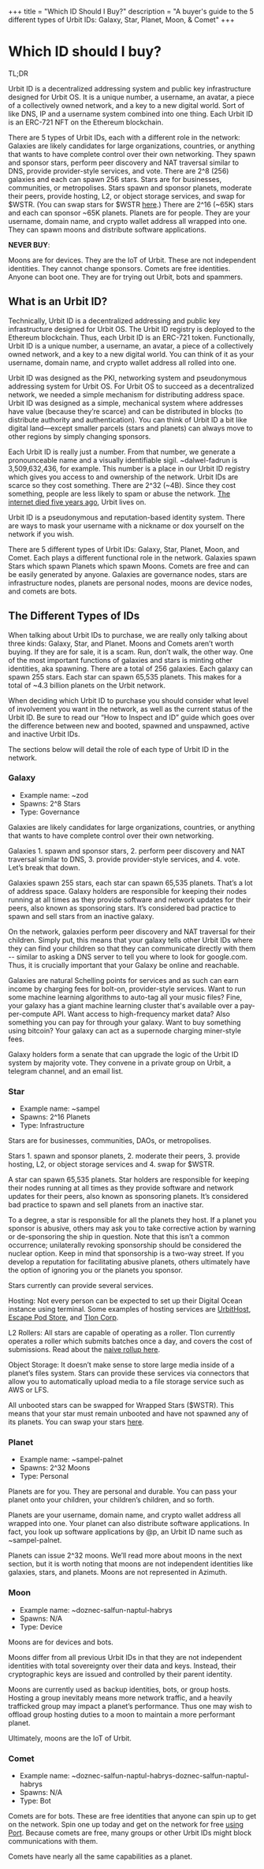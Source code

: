 +++
title = "Which ID Should I Buy?"
description = "A buyer's guide to the 5 different types of Urbit IDs: Galaxy, Star, Planet, Moon, & Comet"
+++

# Which ID should I buy?

TL;DR

Urbit ID is a decentralized addressing system and public key infrastructure designed for Urbit OS. It is a unique number, a username, an avatar, a piece of a collectively owned network, and a key to a new digital world. Sort of like DNS, IP and a username system combined into one thing. Each Urbit ID is an ERC-721 NFT on the Ethereum blockchain.

There are 5 types of Urbit IDs, each with a different role in the network:
Galaxies are likely candidates for large organizations, countries, or anything that wants to have complete control over their own networking. They spawn and sponsor stars, perform peer discovery and NAT traversal similar to DNS, provide provider-style services, and vote.  There are 2^8 (256) galaxies and each can spawn 256 stars.
Stars are for businesses, communities, or metropolises. Stars spawn and sponsor planets, moderate their peers, provide hosting, L2, or object storage services, and swap for $WSTR. (You can swap stars for $WSTR [here](https://star.market/).) There are 2^16 (~65K) stars and each can sponsor ~65K planets.
Planets are for people. They are your username, domain name, and crypto wallet address all wrapped into one. They can spawn moons and distribute software applications.

**NEVER BUY**:

Moons are for devices. They are the IoT of Urbit. These are not independent identities. They cannot change sponsors.
Comets are free identities. Anyone can boot one. They are for trying out Urbit, bots and spammers. 


## What is an Urbit ID?

Technically, Urbit ID is a decentralized addressing and public key infrastructure designed for Urbit OS. The Urbit ID registry is deployed to the Ethereum blockchain. Thus, each Urbit ID is an ERC-721 token. Functionally, Urbit ID is a unique number, a username, an avatar, a piece of a collectively owned network, and a key to a new digital world. You can think of it as your username, domain name, and crypto wallet address all rolled into one.

Urbit ID was designed as the PKI, networking system and pseudonymous addressing system for Urbit OS. For Urbit OS to succeed as a decentralized network, we needed a simple mechanism for distributing address space. Urbit ID was designed as a simple, mechanical system where addresses have value (because they’re scarce) and can be distributed in blocks (to distribute authority and authentication). You can think of Urbit ID a bit like digital land—except smaller parcels (stars and planets) can always move to other regions by simply changing sponsors.

Each Urbit ID is really just a number. From that number, we generate a pronounceable name and a visually identifiable sigil. ~dalwel-fadrun is 3,509,632,436, for example. This number is a place in our Urbit ID registry which gives you access to and ownership of the network. Urbit IDs are scarce so they cost something. There are 2^32 (~4B). Since they cost something, people are less likely to spam or abuse the network. [The internet died five years ago](https://forum.agoraroad.com/index.php?threads/dead-internet-theory-most-of-the-internet-is-fake.3011/), Urbit lives on. 

Urbit ID is a pseudonymous and reputation-based identity system. There are ways to mask your username with a nickname or dox yourself on the network if you wish.

There are 5 different types of Urbit IDs: Galaxy, Star, Planet, Moon, and Comet. Each plays a different functional role in the network. Galaxies spawn Stars which spawn Planets which spawn Moons. Comets are free and can be easily generated by anyone. Galaxies are governance nodes, stars are infrastructure nodes, planets are personal nodes, moons are device nodes, and comets are bots.



## The Different Types of IDs

When talking about Urbit IDs to purchase, we are really only talking about three kinds: Galaxy, Star, and Planet. Moons and Comets aren’t worth buying. If they are for sale, it is a scam. Run, don’t walk, the other way. One of the most important functions of galaxies and stars is minting other identities, aka spawning. There are a total of 256 galaxies. Each galaxy can spawn 255 stars. Each star can spawn 65,535 planets. This makes for a total of ~4.3 billion planets on the Urbit network. 

When deciding which Urbit ID to purchase you should consider what level of involvement you want in the network, as well as the current status of the Urbit ID. Be sure to read our “How to Inspect and ID” guide which goes over the difference between new and booted, spawned and unspawned, active and inactive Urbit IDs. 

The sections below will detail the role of each type of Urbit ID in the network.


### Galaxy

- Example name: ~zod
- Spawns: 2^8 Stars
- Type: Governance

Galaxies are likely candidates for large organizations, countries, or anything that wants to have complete control over their own networking.  

Galaxies 1. spawn and sponsor stars, 2. perform peer discovery and NAT traversal similar to DNS, 3. provide provider-style services, and 4. vote. Let’s break that down. 

Galaxies spawn 255 stars, each star can spawn 65,535 planets. That’s a lot of address space. Galaxy holders are responsible for keeping their nodes running at all times as they provide software and network updates for their peers, also known as sponsoring stars. It’s considered bad practice to spawn and sell stars from an inactive galaxy. 


On the network, galaxies perform peer discovery and NAT traversal for their children. Simply put, this means that your galaxy tells other Urbit IDs where they can find your children so that they can communicate directly with them -- similar to asking a DNS server to tell you where to look for google.com. Thus, it is crucially important that your Galaxy be online and reachable.


Galaxies are natural Schelling points for services and as such can earn income by charging fees for bolt-on, provider-style services. Want to run some machine learning algorithms to auto-tag all your music files? Fine, your galaxy has a giant machine learning cluster that's available over a pay-per-compute API. Want access to high-frequency market data? Also something you can pay for through your galaxy. Want to buy something using bitcoin? Your galaxy can act as a supernode charging miner-style fees. 

Galaxy holders form a senate that can upgrade the logic of the Urbit ID system by majority vote. They convene in a private group on Urbit, a telegram channel, and an email list.


### Star

- Example name: ~sampel
- Spawns: 2^16 Planets
- Type: Infrastructure

Stars are for businesses, communities, DAOs, or metropolises. 

Stars 1. spawn and sponsor planets, 2. moderate their peers, 3. provide hosting, L2, or object storage services and 4. swap for $WSTR.

A star can spawn 65,535 planets. Star holders are responsible for keeping their nodes running at all times as they provide software and network updates for their peers, also known as sponsoring planets. It’s considered bad practice to spawn and sell planets from an inactive star.


To a degree, a star is responsible for all the planets they host. If a planet you sponsor is abusive, others may ask you to take corrective action by warning or de-sponsoring the ship in question. Note that this isn’t a common occurrence; unilaterally revoking sponsorship should be considered the nuclear option. Keep in mind that sponsorship is a two-way street. If you develop a reputation for facilitating abusive planets, others ultimately have the option of ignoring you or the planets you sponsor. 


Stars currently can provide several services. 

Hosting: Not every person can be expected to set up their Digital Ocean instance using terminal. Some examples of hosting services are [UrbitHost](https://urbithost.com/), [Escape Pod Store](https://www.escapepod.store/), and [Tlon Corp](https://tlon.io/).

L2 Rollers: All stars are capable of operating as a roller. Tlon currently operates a roller which submits batches once a day, and covers the cost of submissions. Read about the [naive rollup here](https://urbit.org/blog/rollups).

Object Storage: It doesn’t make sense to store large media inside of a planet’s files system. Stars can provide these services via connectors that allow you to automatically upload media to a file storage service such as AWS or LFS. 


All unbooted stars can be swapped for Wrapped Stars ($WSTR). This means that your star must remain unbooted and have not spawned any of its planets. You can swap your stars [here](http://star.market/).



### Planet

- Example name: ~sampel-palnet
- Spawns: 2^32 Moons
- Type: Personal

Planets are for you. They are personal and durable. You can pass your planet onto your children, your children’s children, and so forth.

Planets are your username, domain name, and crypto wallet address all wrapped into one. Your planet can also distribute software applications. In fact, you look up software applications by @p, an Urbit ID name such as ~sampel-palnet. 

Planets can issue 2^32 moons. We’ll read more about moons in the next section, but it is worth noting that moons are not independent identities like galaxies, stars, and planets. Moons are not represented in Azimuth. 



### Moon

- Example name: ~doznec-salfun-naptul-habrys
- Spawns: N/A
- Type: Device


Moons are for devices and bots.

Moons differ from all previous Urbit IDs in that they are not independent identities with total sovereignty over their data and keys. Instead, their cryptographic keys are issued and controlled by their parent identity. 

Moons are currently used as backup identities, bots, or group hosts. Hosting a group inevitably means more network traffic, and a heavily trafficked group may impact a planet’s performance. Thus one may wish to offload group hosting duties to a moon to maintain a more performant planet.

Ultimately, moons are the IoT of Urbit.


### Comet

- Example name: ~doznec-salfun-naptul-habrys-doznec-salfun-naptul-habrys
- Spawns: N/A
- Type: Bot


Comets are for bots. These are free identities that anyone can spin up to get on the network. Spin one up today and get on the network for free [using Port](https://urbit.org/getting-started). Because comets are free, many groups or other Urbit IDs might block communications with them. 

Comets have nearly all the same capabilities as a planet. 
